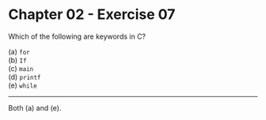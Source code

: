 # Chapter 02 - Exercise 07

Which of the following are keywords in C?  

(a) `for`  
(b) `If`  
(c) `main`  
(d) `printf`  
(e) `while`  

---

Both (a) and (e).  
